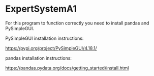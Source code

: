 # ExpertSystemA1
 
For this program to function correctly you need to install pandas and PySimpleGUI.


PySimpleGUI installation instructions: 

https://pypi.org/project/PySimpleGUI/4.18.1/


pandas installation instructions: 

https://pandas.pydata.org/docs/getting_started/install.html